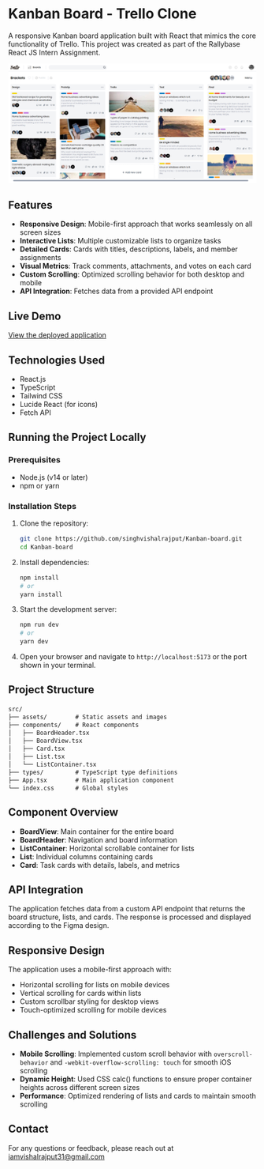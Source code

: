 # Kanban Board - Trello Clone

A responsive Kanban board application built with React that mimics the core functionality of Trello. This project was created as part of the Rallybase React JS Intern Assignment.

![Kanban Board Screenshot](./public/trello-clone-img.png)

## Features

- **Responsive Design**: Mobile-first approach that works seamlessly on all screen sizes
- **Interactive Lists**: Multiple customizable lists to organize tasks
- **Detailed Cards**: Cards with titles, descriptions, labels, and member assignments
- **Visual Metrics**: Track comments, attachments, and votes on each card
- **Custom Scrolling**: Optimized scrolling behavior for both desktop and mobile
- **API Integration**: Fetches data from a provided API endpoint

## Live Demo

[View the deployed application](https://kanban-board-assignment1.vercel.app/)

## Technologies Used

- React.js
- TypeScript
- Tailwind CSS
- Lucide React (for icons)
- Fetch API

## Running the Project Locally

### Prerequisites

- Node.js (v14 or later)
- npm or yarn

### Installation Steps

1. Clone the repository:
   ```bash
   git clone https://github.com/singhvishalrajput/Kanban-board.git
   cd Kanban-board
   ```

2. Install dependencies:
   ```bash
   npm install
   # or
   yarn install
   ```

3. Start the development server:
   ```bash
   npm run dev
   # or
   yarn dev
   ```

4. Open your browser and navigate to `http://localhost:5173` or the port shown in your terminal.

## Project Structure

```
src/
├── assets/        # Static assets and images
├── components/    # React components
│   ├── BoardHeader.tsx
│   ├── BoardView.tsx
│   ├── Card.tsx
│   ├── List.tsx
│   └── ListContainer.tsx
├── types/         # TypeScript type definitions
├── App.tsx        # Main application component
└── index.css      # Global styles
```

## Component Overview

- **BoardView**: Main container for the entire board
- **BoardHeader**: Navigation and board information
- **ListContainer**: Horizontal scrollable container for lists
- **List**: Individual columns containing cards
- **Card**: Task cards with details, labels, and metrics

## API Integration

The application fetches data from a custom API endpoint that returns the board structure, lists, and cards. The response is processed and displayed according to the Figma design.

## Responsive Design

The application uses a mobile-first approach with:
- Horizontal scrolling for lists on mobile devices
- Vertical scrolling for cards within lists
- Custom scrollbar styling for desktop views
- Touch-optimized scrolling for mobile devices

## Challenges and Solutions

- **Mobile Scrolling**: Implemented custom scroll behavior with `overscroll-behavior` and `-webkit-overflow-scrolling: touch` for smooth iOS scrolling
- **Dynamic Height**: Used CSS calc() functions to ensure proper container heights across different screen sizes
- **Performance**: Optimized rendering of lists and cards to maintain smooth scrolling


## Contact

For any questions or feedback, please reach out at [iamvishalrajput31@gmail.com](mailto:iamvishalrajput31@gmail.com)